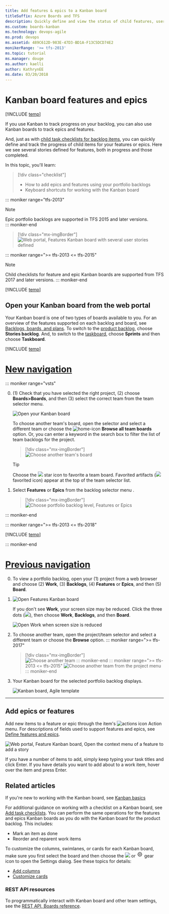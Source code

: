 ```yaml
---
title: Add features & epics to a Kanban board
titleSuffix: Azure Boards and TFS
description: Quickly define and view the status of child features, user stories, or backlog items using Kanban features or epic boards in Azure Boards & Team Foundation Server
ms.custom: boards-kanban 
ms.technology: devops-agile
ms.prod: devops
ms.assetid: 489C612D-983E-47D3-BD1A-F13C5DCD74E2  
monikerRange: '>= tfs-2013'
ms.topic: tutorial
ms.manager: douge
ms.author: kaelli
author: KathrynEE
ms.date: 03/20/2018
---
```




# Kanban board features and epics  

[!INCLUDE [temp](../_shared/version-vsts-tfs-all-versions.md)]

If you use Kanban to track progress on your backlog, you can also use Kanban boards to track epics and features.  

And, just as with [child task checklists for backlog items](add-task-checklists.md), you can quickly define and track the progress of child items for your features or epics. Here we see several stories defined for features, both in progress and those completed.    

In this topic, you'll learn: 
>[!div class="checklist"]    
> * How to add epics and features using your portfolio backlogs    
> * Keyboard shortcuts for working with the Kanban board  

::: moniker range="tfs-2013"
> [!NOTE]   
> Epic portfolio backlogs are supported in TFS 2015 and later versions.  
::: moniker-end

> [!div class="mx-imgBorder"]
> ![Web portal, Features Kanban board with several user stories defined](_img/features-epics/features-with-stories-intro.png)

::: moniker range=">= tfs-2013 <= tfs-2015"
> [!NOTE]    
>Child checklists for feature and epic Kanban boards are supported from TFS 2017 and later versions.
::: moniker-end

[!INCLUDE [temp](../_shared/prerequisites.md)]


## Open your Kanban board from the web portal

Your Kanban board is one of two types of boards available to you. For an overview of the features supported on each backlog and board, see [Backlogs, boards, and plans](/azure/devops/boards/backlogs/backlogs-boards-plans). To switch to the [product backlog](/azure/devops/boards/backlogs/create-your-backlog), choose **Stories backlog**. And, to switch to the [taskboard](/azure/devops/boards/sprints/task-board), choose **Sprints** and then choose **Taskboard**.  
 
[!INCLUDE [temp](../../_shared/new-navigation.md)] 

# [New navigation](#tab/new-nav)

::: moniker range="vsts"

0. (1) Check that you have selected the right project, (2) choose **Boards>Boards**, and then (3) select the correct team from the team selector menu. 

	![Open your Kanban board](/azure/devops/boards/boards/_img/quickstart/open-kanban-board-agile.png)  

	To choose another team's board, open the selector and select a different team or choose the ![home-icon](/azure/devops/_img/icons/home-icon.png) **Browse all team boards** option. Or, you can enter a keyword in the search box to filter the list of team backlogs for the project.

	> [!div class="mx-imgBorder"]  
	> ![Choose another team's board](/azure/devops/boards/boards/_img/quickstart/select-kanban-team-board.png) 

	> [!TIP]    
	> Choose the ![ ](/azure/devops/_img/icons/icon-favorite-star.png) star icon to favorite a team board. Favorited artifacts (![ ](/azure/devops/_img/icons/icon-favorited.png) favorited icon) appear at the top of the team selector list.

0. Select **Features** or **Epics** from the backlog selector menu . 

	> [!div class="mx-imgBorder"]  
	> ![Choose portfolio backlog level, Features or Epics](_img/features-epics/select-portfolio-level.png) 

::: moniker-end

::: moniker range=">= tfs-2013 <= tfs-2018"

[!INCLUDE [temp](../../_shared/new-navigation-not-supported.md)] 

::: moniker-end

# [Previous navigation](#tab/previous-nav)

0. To view a portfolio backlog, open your (1) project from a web browser and choose (2) **Work**, (3) **Backlogs**, (4) **Features** or **Epics**, and then (5) **Board**.  
1. 
	![Open Features Kanban board](_img/features-epics/open-features-board-standard.png)

	If you don't see **Work**, your screen size may be reduced. Click the three dots (![ ](/azure/devops/_shared/_img/ellipses-reduced-screen-size.png)), then choose **Work**, **Backlogs**, and then **Board**.   

	![Open Work when screen size is reduced](/azure/devops/boards/boards/_img/kanban-quickstart-reduced-screensize.png)   

0.	To choose another team, open the project/team selector and select a different team or choose the **Browse** option. 
	::: moniker range=">= tfs-2017"
	> [!div class="mx-imgBorder"]  
	> ![Choose another team](/azure/devops/boards/sprints/_img/assign-items-sprint/team-selector-backlogs-standard.png) 
	::: moniker-end
	::: moniker range=">= tfs-2013 <= tfs-2015"
	![Choose another team from the project menu](/azure/devops/boards/sprints/_img/capacity/vso-team-selector.png)
	::: moniker-end

0. Your Kanban board for the selected portfolio backlog displays.  

	![Kanban board, Agile template](_img/features-epics/features-board-standard.png)   


---


## Add epics or features    

Add new items to a feature or epic through the item's ![actions icon](../_img/icons/actions-icon.png) Action menu. For descriptions of fields used to support features and epics, see [Define features and epics](../backlogs/define-features-epics.md). 

![Web portal, Feature Kanban board, Open the context menu of a feature to add a story](_img/features-epics/add-user-story.png)

If you have a number of items to add, simply keep typing your task titles and click Enter. If you have details you want to add about to a work item, hover over the item and press Enter.  
 

## Related articles

If you're new to working with the Kanban board, see [Kanban basics](kanban-basics.md)

For additional guidance on working with a checklist on a Kanban board, see [Add task checklists](add-task-checklists.md). You can perform the same operations for the features and epics Kanban boards as you do with the Kanban board for the product backlog. This includes:    

- Mark an item as done  
- Reorder and reparent work items  

To customize the columns, swimlanes, or cards for each Kanban board, make sure you first select the board and then choose the ![ ](../../_img/icons/blue-gear.png) or ![ ](../../_img/icons/gear_icon.png) gear icon to open the Settings dialog. See these topics for details: 

* [Add columns](add-columns.md)  
* [Customize cards](../../boards/boards/customize-cards.md)  

### REST API resources
To programmatically interact with Kanban board and other team settings, see the [REST API, Boards reference](/rest/api/vsts/work/boards).

